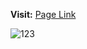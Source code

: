 <strong>Visit:</strong> <a href="https://ucemrecan.github.io/text-generator/">Page Link</a>

![123](https://user-images.githubusercontent.com/86497428/220485597-d246f936-e392-44ad-9b34-c98ab6236d2a.jpg)
